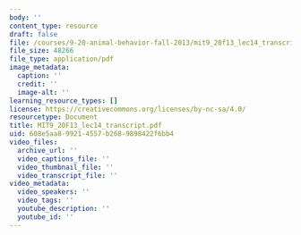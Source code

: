 ```yaml
---
body: ''
content_type: resource
draft: false
file: /courses/9-20-animal-behavior-fall-2013/mit9_20f13_lec14_transcript.pdf
file_size: 48266
file_type: application/pdf
image_metadata:
  caption: ''
  credit: ''
  image-alt: ''
learning_resource_types: []
license: https://creativecommons.org/licenses/by-nc-sa/4.0/
resourcetype: Document
title: MIT9_20F13_lec14_transcript.pdf
uid: 608e5aa8-9921-4557-b268-9898422f6bb4
video_files:
  archive_url: ''
  video_captions_file: ''
  video_thumbnail_file: ''
  video_transcript_file: ''
video_metadata:
  video_speakers: ''
  video_tags: ''
  youtube_description: ''
  youtube_id: ''
---
```

